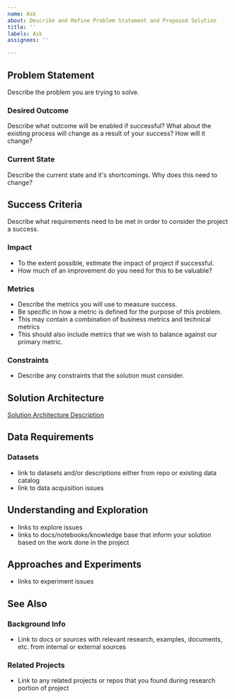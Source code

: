 ```yaml
---
name: Ask
about: Describe and Refine Problem Statement and Proposed Solution
title: ''
labels: Ask
assignees: ''

---
```


## Problem Statement

Describe the problem you are trying to solve.

### Desired Outcome

Describe what outcome will be enabled if successful? What about the existing process will change as a result of your success? How will it change?

### Current State

Describe the current state and it's shortcomings. Why does this need to change?

## Success Criteria

Describe what requirements need to be met in order to consider the project a success.

### Impact

- To the extent possible, estimate the impact of project if successful.
- How much of an improvement do you need for this to be valuable?

### Metrics

- Describe the metrics you will use to measure success.
- Be specific in how a metric is defined for the purpose of this problem.
- This may contain a combination of business metrics and technical metrics
- This should also include metrics that we wish to balance against our primary metric.


### Constraints

- Describe any constraints that the solution must consider.

## Solution Architecture

[Solution Architecture Description](docs/solution-architecture.md)

## Data Requirements

### Datasets

- link to datasets and/or descriptions either from repo or existing data catalog
- link to data acquisition issues

## Understanding and Exploration

- links to explore issues
- links to docs/notebooks/knowledge base that inform your solution based on the work done in the project

## Approaches and Experiments

- links to experiment issues

## See Also

### Background Info

- Link to docs or sources with relevant research, examples, documents, etc. from internal or external sources

### Related Projects

- Link to any related projects or repos that you found during research portion of project
